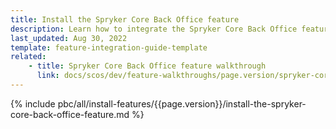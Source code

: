 ```yaml
---
title: Install the Spryker Core Back Office feature
description: Learn how to integrate the Spryker Core Back Office feature into a Spryker project.
last_updated: Aug 30, 2022
template: feature-integration-guide-template
related:
    - title: Spryker Core Back Office feature walkthrough
      link: docs/scos/dev/feature-walkthroughs/page.version/spryker-core-back-office-feature-walkthrough/spryker-core-back-office-feature-walkthrough.html
---
```


{% include pbc/all/install-features/{{page.version}}/install-the-spryker-core-back-office-feature.md %} <!-- To edit, see /_includes/pbc/all/install-features/202307.0/install-the-spryker-core-back-office-feature.md -->
